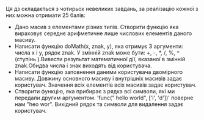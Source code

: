 Ця дз складається з чотирьох невеликих завдань, за реалізацію кожної з них можна отримати 25 балів:
- Дано масив з елементами різних типів. Створити функцію яка вираховує середнє арифметичне лише числових елементів даного масиву.
- Написати функцію doMath(x, znak, y), яка отримує 3 аргументи: числа x і y, рядок znak. У змінній znak може бути: +, -, *, /, %, ^ (ступінь ).Вивести результат математичної дії, вказаної в змінній znak.Обидва числа і знак виходять від користувача.
- Написати функцію заповнення даними користувача двомірного масиву. Довжину основного масиву і внутрішніх масивів задає користувач. Значення всіх елементів всіх масивів задає користувач.
- Створити функцію, яка прибирає з рядка всі символи, які ми передали другим аргументом. 'func(" hello world", ['l', 'd'])' поверне нам "heo wor". Вихідний рядок та символи для видалення задає користувач.
